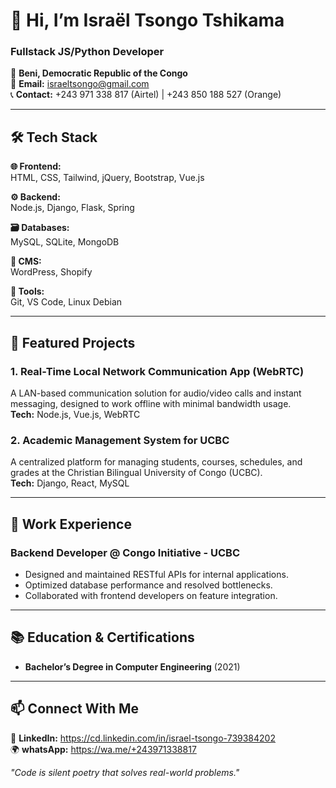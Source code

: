 # 👋 Hi, I’m Israël Tsongo Tshikama  
### **Fullstack JS/Python Developer**  
📍 **Beni, Democratic Republic of the Congo**  
📧 **Email:** [israeltsongo@gmail.com](mailto:israeltsongo@gmail.com)  
📞 **Contact:** +243 971 338 817 (Airtel) | +243 850 188 527 (Orange)  

---

## 🛠 **Tech Stack**  
**🌐 Frontend:**  
HTML, CSS, Tailwind, jQuery, Bootstrap, Vue.js  

**⚙ Backend:**  
Node.js, Django, Flask, Spring  

**🗃 Databases:**  
MySQL, SQLite, MongoDB  

**🛒 CMS:**  
WordPress, Shopify  

**🔧 Tools:**  
Git, VS Code, Linux Debian  

---

## 🚀 **Featured Projects**  
### **1. Real-Time Local Network Communication App (WebRTC)**  
A LAN-based communication solution for audio/video calls and instant messaging, designed to work offline with minimal bandwidth usage.  
**Tech:** Node.js, Vue.js, WebRTC  

### **2. Academic Management System for UCBC**  
A centralized platform for managing students, courses, schedules, and grades at the Christian Bilingual University of Congo (UCBC).  
**Tech:** Django, React, MySQL  

---

## 💼 **Work Experience**  
### **Backend Developer @ Congo Initiative - UCBC**  
- Designed and maintained RESTful APIs for internal applications.  
- Optimized database performance and resolved bottlenecks.  
- Collaborated with frontend developers on feature integration.  

---

## 📚 **Education & Certifications**  
- **Bachelor’s Degree in Computer Engineering** (2021)  

---

## 📫 **Connect With Me**  
🔗 **LinkedIn:** https://cd.linkedin.com/in/israel-tsongo-739384202  
🌍 **whatsApp:** https://wa.me/+243971338817 

*"Code is silent poetry that solves real-world problems."*  


